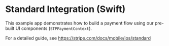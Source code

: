 # Standard Integration (Swift)

This example app demonstrates how to build a payment flow using our pre-built UI components (`STPPaymentContext`).

For a detailed guide, see https://stripe.com/docs/mobile/ios/standard
